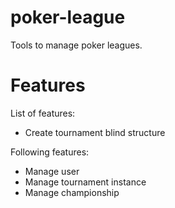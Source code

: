 poker-league
============

Tools to manage poker leagues.

Features
===========
  
List of features:
  
  - Create tournament blind structure

Following features:
  - Manage user
  - Manage tournament instance
  - Manage championship
